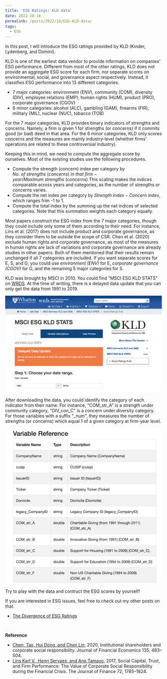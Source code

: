```yaml
---
title: 'ESG Ratings: KLD data'
date: 2022-10-16
permalink: /posts/2022/10/ESG-KLD-data/
tags:
  - ESG
---
```


In this post, I will introduce the ESG ratings provided by KLD (Kinder, Lydenberg, and Domini).

KLD is one of the earliest data vendor to provide information on companies' ESG performance. Different from most of the other ratings, KLD does not provide an aggregate ESG score for each firm, nor separate scores on environmental, social, and governance aspect respectively. Instead, it classifies ESG performance into 13 different categories. 
- 7 major categories: environment (ENV), community (COM), diversity (DIV), employee relations (EMP), human rights (HUM), product (PRO), corporate governance (CGOV)
- 6 minor categories: alcohol (ALC), gambling (GAM), firearms (FIR), military (MIL), nuclear (NUC), tobacco (TOB)

For the 7 major categories, KLD provides binary indicators of strengths and concerns. Namely, a firm is given 1 for strengths (or concerns) if it commits good (or bad) deed in that area. For the 6 minor categories, KLD only scores concerns and the measures are mainly industry-level (whether firms' operations are related to these controversial industry). 

Keeping this in mind, we need to compute the aggregate score by ourselves. Most of the existing studies use the following procedures.
- Compute the strength (concern) index per category by $No.\ of\ strengths\ (concerns)\ in\ that\ firm-year/Maximum\ strengths\ (concerns)$ This scaling makes the indices comparable across years and categories, as the number of strengths or concerns varies.
- Compute the net index per category by $Strength\ index - Concern\ index$, which ranges frim -1 to 1.
- Compute the total index by the summing up the net indices of selected categories. Note that this summation weights each category equally.

Most papers construct the ESG index from the 7 major categories, though they could include only some of them according to their need. For instance, Lins et al. (2017) does not include product and corporate governance, as they consider them to be outside the scope of CSR. Chen et al. (2020) exclude human rights and corporate governance, as most of the measures in human rights are lack of variations and corporate governance are already studies in other papers. Both of them mentioned that their results remain unchanged if all 7 categories are included. If you want separate scores for E, S, and G, you could use *environment (ENV)* for E, *corporate governance (CGOV)* for G, and the remaining 5 major categories for S. 

KLD was brought by MSCI in 2010. You could find "MSCI ESG KLD STATS" on [WRDS](https://wrds-www.wharton.upenn.edu/pages/get-data/msci-formerly-kld-and-gmi/msci-esg-kld-stats/social-ratings-full/). At the time of writing, there is a delayed data update that you can only get the data from 1991 to 2019. 

![kld-wrds](/images/blog/2022-10-16-kld/kld-wrds.png)

After downloading the data, you could identify the category of each indicator from their name. For instance, "COM_str_A" is a strength under community category, "DIV_con_C" is a concern under diversity category. For those variables with a suffix "_num", they measures the number of strengths (or concerns) which equal 1 of a given category at firm-year level.

![kld-variables](/images/blog/2022-10-16-kld/kld-variables.png)

Try to play with the data and contruct the ESG scores by yourself!

If you are interested in ESG issues, feel free to check out my other posts on that.
- [The Divergence of ESG Ratings](/posts/2022/10/ESG-ratings-divergence/)

<br>

**Reference**
- [Chen, Tao, Hui Dong, and Chen Lin](https://www.sciencedirect.com/science/article/abs/pii/S0304405X19301643), 2020, Institutional shareholders and corporate social responsibility. Journal of Financial Economics 135, 483–504.
- [Lins Karl V., Henri Servaes, and Ane Tamayo](https://onlinelibrary.wiley.com/doi/pdfdirect/10.1111/jofi.12505), 2017, Social Capital, Trust, and Firm Performance: The Value of Corporate Social Responsibility during the Financial Crisis. The Journal of Finance 72, 1785–1824.